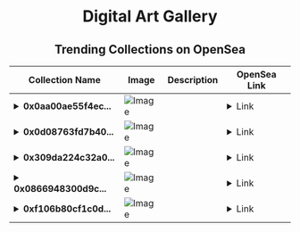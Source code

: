 <div align="center">

# Digital Art Gallery

## Trending Collections on OpenSea

| Collection Name                       | Image                                                                                     | Description                       | OpenSea Link                                                                                          |
|---------------------------------------|-------------------------------------------------------------------------------------------|-----------------------------------|--------------------------------------------------------------------------------------------------------|
| **<details><summary>0x0aa00ae55f4ec...</summary>0x0aa00ae55f4ecaf6e49423320e405156d19b6fac</details>** | ![Image](https://i2.seadn.io/optimism/0xf2bc31a6b37c6b4ab676fb38aa5a5960847d1b6a/e7569628e409429926c9300e776192/63e7569628e409429926c9300e776192.png?w=200&auto=format) |  | <details><summary>Link</summary>[0x0aa00ae55f4ecaf6e49423320e405156d19b6fac](https://opensea.io/collection/0x0aa00ae55f4ecaf6e49423320e405156d19b6fac)</details> |
| **<details><summary>0x0d08763fd7b40...</summary>0x0d08763fd7b40b66b2d98c51f70d40177db3e7d1</details>** | ![Image](https://i2.seadn.io/optimism/0xf2bc31a6b37c6b4ab676fb38aa5a5960847d1b6a/e7569628e409429926c9300e776192/63e7569628e409429926c9300e776192.png?w=200&auto=format) |  | <details><summary>Link</summary>[0x0d08763fd7b40b66b2d98c51f70d40177db3e7d1](https://opensea.io/collection/0x0d08763fd7b40b66b2d98c51f70d40177db3e7d1)</details> |
| **<details><summary>0x309da224c32a0...</summary>0x309da224c32a0f7ce48413211fc54478931a41d2</details>** | ![Image](https://i2.seadn.io/optimism/0xba98927f2f39a09e59140f19aedce516fd371d40/cd2299dec56bdce6b02fe7297fe1d2/44cd2299dec56bdce6b02fe7297fe1d2.gif?w=200&auto=format) |  | <details><summary>Link</summary>[0x309da224c32a0f7ce48413211fc54478931a41d2](https://opensea.io/collection/0x309da224c32a0f7ce48413211fc54478931a41d2)</details> |
| **<details><summary>0x0866948300d9c...</summary>0x0866948300d9ce355cc4994ea6d6e583b37c5ae6</details>** | ![Image](https://i2.seadn.io/optimism/0xf2bc31a6b37c6b4ab676fb38aa5a5960847d1b6a/e7569628e409429926c9300e776192/63e7569628e409429926c9300e776192.png?w=200&auto=format) |  | <details><summary>Link</summary>[0x0866948300d9ce355cc4994ea6d6e583b37c5ae6](https://opensea.io/collection/0x0866948300d9ce355cc4994ea6d6e583b37c5ae6)</details> |
| **<details><summary>0xf106b80cf1c0d...</summary>0xf106b80cf1c0d36bccf9b8074e3633eca17129ed</details>** | ![Image](https://i2.seadn.io/optimism/0xf2bc31a6b37c6b4ab676fb38aa5a5960847d1b6a/e7569628e409429926c9300e776192/63e7569628e409429926c9300e776192.png?w=200&auto=format) |  | <details><summary>Link</summary>[0xf106b80cf1c0d36bccf9b8074e3633eca17129ed](https://opensea.io/collection/0xf106b80cf1c0d36bccf9b8074e3633eca17129ed)</details> |

</div>